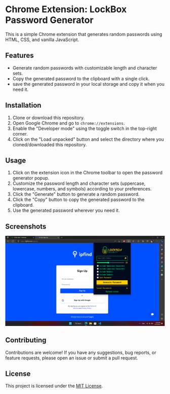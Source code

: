 # Chrome Extension: LockBox Password Generator

This is a simple Chrome extension that generates random passwords using HTML, CSS, and vanilla JavaScript.

## Features

- Generate random passwords with customizable length and character sets.
- Copy the generated password to the clipboard with a single click.
- save the generated password in your local storage and copy it when you need it.

## Installation

1. Clone or download this repository.
2. Open Google Chrome and go to `chrome://extensions`.
3. Enable the "Developer mode" using the toggle switch in the top-right corner.
4. Click on the "Load unpacked" button and select the directory where you cloned/downloaded this repository.

## Usage

1. Click on the extension icon in the Chrome toolbar to open the password generator popup.
2. Customize the password length and character sets (uppercase, lowercase, numbers, and symbols) according to your preferences.
3. Click the "Generate" button to generate a random password.
4. Click the "Copy" button to copy the generated password to the clipboard.
5. Use the generated password wherever you need it.

## Screenshots

![Password Generator Popup](images/screenshot.png)

## Contributing

Contributions are welcome! If you have any suggestions, bug reports, or feature requests, please open an issue or submit a pull request.

## License

This project is licensed under the [MIT License](LICENSE).
